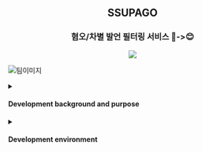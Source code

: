 <h2 align="center">SSUPAGO </h2>
<h3 align="center">혐오/차별 발언 필터링 서비스 🤬->😊</h3>

<p align="center">
<img src="https://hits.seeyoufarm.com/api/count/incr/badge.svg?url=https%3A%2F%2Fgithub.com%2FSSUPAGO&count_bg=%23F23064&title_bg=%23254159&icon=&icon_color=%23E7E7E7&title=%E2%9D%A4%EF%B8%8F&edge_flat=false"/>
</p>



![팀이미지](https://user-images.githubusercontent.com/50352139/190885285-ed29d912-1c9f-4ac9-8369-523aa1d6376f.jpg)


<details>
    <summary>
    <h4>Development background and purpose</h4>
    </summary>

'혐오의 시대' 최근 우리 사회에 뿌리내려가고 있는 혐오의 심각성을 드러내는 말이다. '혐오'의 문제는 오래 전부터 논의됐지만, 포털 사이트의 인터넷 뉴스 댓글, SNS, 커뮤니티에서의 명예훼손 사건들부터 전국장애인차별철폐연대 시위 이슈를 필두로 일어난 장애인 혐오 발언, 혐오 범죄 등 문제는 더욱 심각해져 가고 있다. 그뿐만 아니라 '혐오 범죄'에 대한 책임의 명확성, 예방 대책도 매우 미흡한 현실이다. 이에 본 프로젝트에서는 이러한 문제를 직시하고 이를 'AI - 딥러닝' 기술로 풀어가고자 하였다. 

본 프로젝트 진행에 앞서, 우리 사회의 혐오 문제의 심각성에 관한 실제 사례들과 통계자료들을 분석한 결과, 해당 문제의 위험성과 이 위험성을 제대로 인지하지 못하는 사람들의 인식 편향 문제도 매우 심각함을 확인할 수 있었다. 
대표적으로 코로나 19 이후 발생한 아시안 혐오 범죄가 있다. 코로나로 인해서 아시안들이 해외에서 각종 혐오 범죄와 발언들에 노출되는 빈도가 높아졌는데 이러한 상황은 우리나라에서도 똑같이 재현되었다. 한겨레 기사에 따르면 국내 코로나 확진자 발생 이후 한국 내 온라인상에서 중국인에 대한 혐오 발언이 급증한 것을 확인할 수 있었다.

이러한 문제 해결을 위해 신고제와 같은 여러 법안이 제안되고 있지만, 사람들의 자발적 신고에만 의존하거나 제대로 된 시스템 구축이 어렵다는 한계에 부딪히고 있다. 
이에 슈파고 팀은 한국어를 기반으로 한 혐오 발언 필터링 서비스를 제공하고자 한다. 혐오 및 차별 발언을 분류해 낼 수 있는 딥러닝 모델을 구축하고 모델의 입력과 출력값을 HTTP 통신을 통해 전달할 수 있도록 하였다. API 방식으로 모델을 어디서나 사용할 수 있게 함으로써 사용자의 접근성과 활용성을 높인다. 또한, 한국어 기반 자연어 처리에 특화된 BERT 구조의 모델을 구축함으로써 더욱더 높은 정확도를 갖춘 서비스를 제공할 수 있도록 한다. 
    
</details>
<details>
    <summary>
    <h4> Development environment</h4></summary>

![Python](https://img.shields.io/badge/Python-3670A0?style=flat-square&logo=python&logoColor=ffdd54)
![Gunicorn](https://img.shields.io/badge/Gunicorn-%298729.svg?style=flat-square&logo=Gunicorn&logoColor=white)
![Nginx](https://img.shields.io/badge/NGINX-%23009639.svg?style=flat-square&logo=nginx&logoColor=white)
![Django](https://img.shields.io/badge/Django-092E20?style=flat-square&logo=django&logoColor=white)

![image](https://user-images.githubusercontent.com/50352139/190885529-80c8d535-a69e-4fe5-bede-90debc2f9236.png)

</details>
